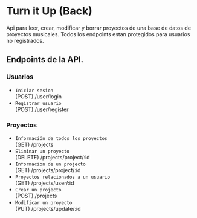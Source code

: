 # Turn it Up (Back)

Api para leer, crear, modificar y borrar proyectos de una base de datos de proyectos musicales. Todos los endpoints estan protegidos para usuarios no registrados.

## Endpoints de la API.

### Usuarios

- `Iniciar sesion`  
  (POST) /user/login
- `Registrar usuario`  
  (POST) /user/register

### Proyectos

- `Información de todos los proyectos`  
  (GET) /projects
- `Eliminar un proyecto`  
  (DELETE) /projects/project/:id
- `Informacion de un projecto`  
  (GET) /projects/project/:id
- `Proyectos relacionados a un usuario`  
  (GET) /projects/user/:id
- `Crear un projecto`  
  (POST) /projects
- `Modificar un proyecto`  
  (PUT) /projects/update/:id
